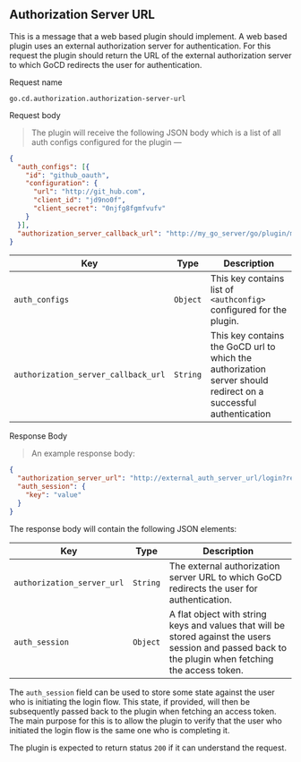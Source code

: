 ## Authorization Server URL

This is a message that a web based plugin should implement. A web based plugin uses an external authorization server for authentication. For this request the plugin should return the URL of the external authorization server to which GoCD redirects the user for authentication.

<p class='request-name-heading'>Request name</p>

`go.cd.authorization.authorization-server-url`

<p class='request-body-heading'>Request body</p>

> The plugin will receive the following JSON body which is a list of all auth configs configured for the plugin —

```json
{
  "auth_configs": [{
    "id": "github_oauth",
    "configuration": {
      "url": "http://git_hub.com",
      "client_id": "jd9no0f",
      "client_secret": "0njfg8fgmfvufv"
    }
  }],
  "authorization_server_callback_url": "http://my_go_server/go/plugin/my_plugin_id/authenticate"
}
```


<p class='attributes-table-follows'></p>

| Key                                 | Type     | Description                                                                                                     |
|-------------------------------------|----------|-----------------------------------------------------------------------------------------------------------------|
| `auth_configs`                      | `Object` | This key contains list of `<authconfig>` configured for the plugin.                                             |
| `authorization_server_callback_url` | `String` | This key contains the GoCD url to which the authorization server should redirect on a successful authentication |


<p class='response-code-heading'>Response Body</p>

> An example response body:


```json
{
  "authorization_server_url": "http://external_auth_server_url/login?redirect_url=http://my_go_server/go/plugin/my_plugin_id/authenticate&client_id=hdfjh3r&client_secret=vbvdv1493",
  "auth_session": {
    "key": "value"
  }
}
```

The response body will contain the following JSON elements:

<p class='attributes-table-follows'></p>

| Key                        | Type     | Description                                                                                                                                           |
|----------------------------|----------|-------------------------------------------------------------------------------------------------------------------------------------------------------|
| `authorization_server_url` | `String` | The external authorization server URL to which GoCD redirects the user for authentication.                                                            |
| `auth_session`             | `Object` | A flat object with string keys and values that will be stored against the users session and passed back to the plugin when fetching the access token. |

The `auth_session` field can be used to store some state against the user who is initiating the login flow. This state, if provided, will then be subsequently passed back to the plugin when fetching an access token. The main purpose for this is to allow the plugin to verify that the user who initiated the login flow is the same one who is completing it.

The plugin is expected to return status `200` if it can understand the request.
